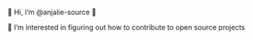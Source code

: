 👋 Hi, I’m @anjalie-source 🙂

🦉 I’m interested in figuring out how to contribute to open source projects




<!---
anjalie-source/anjalie-source is a ✨ special ✨ repository because its `README.md` (this file) appears on your GitHub profile.
You can click the Preview link to take a look at your changes.
--->
